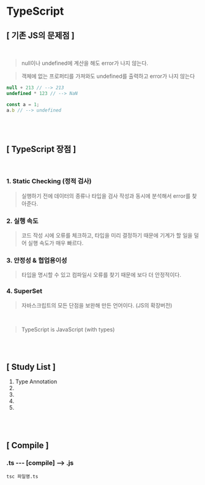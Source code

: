 # TypeScript

## [ 기존 JS의 문제점 ]
<br>

> null이나 undefined에 계산을 해도 error가 나지 않는다.

> 객체에 없는 프로퍼티를 가져와도
undefined를 출력하고 error가 나지 않는다
```js
null + 213 // --> 213
undefined * 123 // --> NaN

const a = 1;
a.b // --> undefined
```

<br><br>

## [ TypeScript 장점 ]
<br>

### 1. Static Checking (정적 검사)
> 실행하기 전에 데이터의 종류나 타입을 검사
작성과 동시에 분석해서 error를 찾아준다.

### 2. 실행 속도
> 코드 작성 시에 오류를 체크하고, 타입을 미리 결정하기 때문에 기계가 할 일을 덜어 실행 속도가 매우 빠르다.

### 3. 안정성 & 협업용이성
> 타입을 명시할 수 있고 컴파일시 오류를 찾기 때문에 보다 더 안정적이다.

### 4. SuperSet

> 자바스크립트의 모든 단점을 보완해 만든 언어이다. (JS의 확장버전)
<br>

> TypeScript is JavaScript (with types)





<br><br>

## [ Study List ]

1. Type Annotation
2.
3.
4.
5.




<br><br>

## [ Compile ]

### .ts --- [compile] --> .js

```console
tsc 파일명.ts
```


